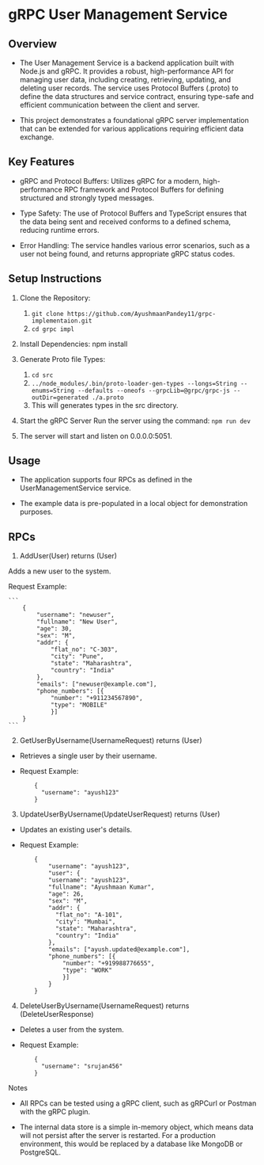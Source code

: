 # gRPC User Management Service

## Overview

- The User Management Service is a backend application built with Node.js and gRPC. It provides a robust, high-performance API for managing user data, including creating, retrieving, updating, and deleting user records. The service uses Protocol Buffers (.proto) to define the data structures and service contract, ensuring type-safe and efficient communication between the client and server.

- This project demonstrates a foundational gRPC server implementation that can be extended for various applications requiring efficient data exchange.

## Key Features

- gRPC and Protocol Buffers: Utilizes gRPC for a modern, high-performance RPC framework and Protocol Buffers for defining structured and strongly typed messages.

- Type Safety: The use of Protocol Buffers and TypeScript ensures that the data being sent and received conforms to a defined schema, reducing runtime errors.

- Error Handling: The service handles various error scenarios, such as a user not being found, and returns appropriate gRPC status codes.

## Setup Instructions

1. Clone the Repository:

   1. `git clone https://github.com/AyushmaanPandey11/grpc-implementaion.git`
   2. `cd grpc impl`

2. Install Dependencies:
   npm install

3. Generate Proto file Types:

   1. `cd src`
   2. `../node_modules/.bin/proto-loader-gen-types --longs=String --enums=String --defaults --oneofs --grpcLib=@grpc/grpc-js --outDir=generated ./a.proto    `
   3. This will generates types in the src directory.

4. Start the gRPC Server
   Run the server using the command:
   `npm run dev`

5. The server will start and listen on 0.0.0.0:5051.

## Usage

- The application supports four RPCs as defined in the UserManagementService service.

- The example data is pre-populated in a local object for demonstration purposes.

## RPCs

1. AddUser(User) returns (User)

Adds a new user to the system.

Request Example:

    ```
        {
            "username": "newuser",
            "fullname": "New User",
            "age": 30,
            "sex": "M",
            "addr": {
                "flat_no": "C-303",
                "city": "Pune",
                "state": "Maharashtra",
                "country": "India"
            },
            "emails": ["newuser@example.com"],
            "phone_numbers": [{
                "number": "+911234567890",
                "type": "MOBILE"
                }]
        }
    ```

2. GetUserByUsername(UsernameRequest) returns (User)

- Retrieves a single user by their username.

- Request Example:

  ```
      {
        "username": "ayush123"
      }
  ```

3. UpdateUserByUsername(UpdateUserRequest) returns (User)

- Updates an existing user's details.

- Request Example:

  ```
      {
          "username": "ayush123",
          "user": {
          "username": "ayush123",
          "fullname": "Ayushmaan Kumar",
          "age": 26,
          "sex": "M",
          "addr": {
            "flat_no": "A-101",
            "city": "Mumbai",
            "state": "Maharashtra",
            "country": "India"
          },
          "emails": ["ayush.updated@example.com"],
          "phone_numbers": [{
              "number": "+919988776655",
              "type": "WORK"
              }]
          }
      }
  ```

4. DeleteUserByUsername(UsernameRequest) returns (DeleteUserResponse)

- Deletes a user from the system.

- Request Example:

  ```
      {
        "username": "srujan456"
      }
  ```

Notes

- All RPCs can be tested using a gRPC client, such as gRPCurl or Postman with the gRPC plugin.

- The internal data store is a simple in-memory object, which means data will not persist after the server is restarted. For a production environment, this would be replaced by a database like MongoDB or PostgreSQL.
